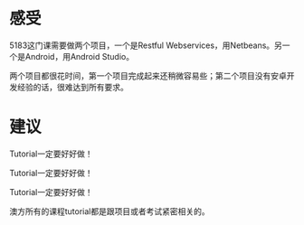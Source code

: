 # 感受

5183这门课需要做两个项目，一个是Restful Webservices，用Netbeans。另一个是Android，用Android Studio。

两个项目都很花时间，第一个项目完成起来还稍微容易些；第二个项目没有安卓开发经验的话，很难达到所有要求。

# 建议

Tutorial一定要好好做！

Tutorial一定要好好做！

Tutorial一定要好好做！

澳方所有的课程tutorial都是跟项目或者考试紧密相关的。
